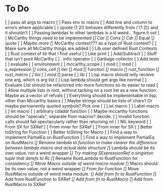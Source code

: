 # To Do
[ ] pass all args to macro
[ ] Pass env to macro
[ ] Add line and column to errors where applicable
[ ] (quote (1 2)) behaves differently from ('(1 2)) and it shouldn't
[ ] Passing lambdas to other lambdas is a lil weird... figure it out
[ ] McCarthy things need to be implemented
    [*] Car
    [*] Cons
    [*] Cdr
    [*] Equal
    [*] quote
    [ ] Maybe more
    [*] McCarthy context??? as a type of Rust context?
    [ ] Make sure all McCarthy things are added
[ ] Lib user defined Rust Contexts
[ ] Rust context of lib that I find useful
    [ ] Like print
    [ ] Add/Subtract
    [ ] Stuff that isn't pure McCarthy
[ ] . infix operator
[ ] Garbage collector
[ ] Add tests
    [ ] evaluate
        [ ] environment
            [ ] mccarthy_scope
            [ ] mod
        [ ] mod
    [ ] s_expression
        [*] cons_cell
            [*] iter
            [*] mod
        [*] function
        [*] macro
        [*] rust_function
        [*] rust_macro
        [ ] list
        [ ] mod
    [*] parse
    [ ] lib
[ ] Lisp macro should only recieve one arg, which is arg list
[ ] Lisp lambda should get args like normal
[ ] Evaluate List should be refactored into more functions so its easier to read
[ ] Allow multiple lists in root, without tacking on a root list as a new
    function. Maybe as a vector of refvals
[ ] Everything should be implementable in lisp, other than Mccarthy basics
[ ] Maybe strings should be lists of chars? Or maybe permanently quoted symbols?
    Pick one
[ ] List macro
[ ] Label macro
[ ] let macro
[ ] arbitrary cdaddr function
[ ] Maybe mccarthy functions should be "specials", separate from macros?
    decide.
[ ] Invalid function calls should fail spectacularly rather than returning nil
[ ] NIL keyword
[ ] From SX for SXRef
[ ] From inner for SXRef
[ ] From inner for SX
[ ] Better toString for Function
[ ] Better toString for Macro
[ ] Find a way to implement PartialEq on RustFunction
[ ] Find a way to implement PartialEq on RustMacro
[*] Rename lambda to function to make clearer the difference between lambda
    macro and actual data structure
[*] Lambda should be its own value, not a weird wrapper
[*] Try making SExpressionRef a singleton tuple that derefs to Rc
[*] Rename RustLambda to RustFunction for consistency
[*] Move Macro outside of weird macro module
[*] Macro should be its own value, not a weird wrapper
[*] From<SXRef> for Function
[*] Move RustMacro outside of weird meta module.
[*] Add from fn to RustFunction
[*] Add from RustFunction to SXRef
[*] Add from fn to RustMacro
[*] Add from RustMacro to SXRef
